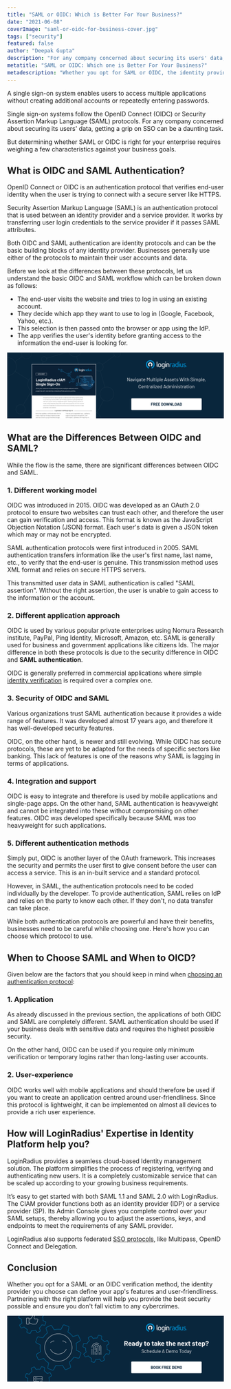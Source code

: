 ```yaml
---
title: "SAML or OIDC: Which is Better For Your Business?"
date: "2021-06-08"
coverImage: "saml-or-oidc-for-business-cover.jpg"
tags: ["security"]
featured: false
author: "Deepak Gupta"
description: "For any company concerned about securing its users' data, getting a grip on SSO can be a daunting task. But determining whether SAML or OIDC is right for your enterprise requires weighing a few characteristics against your business goals."
metatitle: "SAML or OIDC: Which one is Better For Your Business?"
metadescription: "Whether you opt for SAML or OIDC, the identity provider you choose can define your app's user-friendliness and security. Find which is better for your business."
---
```


A single sign-on system enables users to access multiple applications without creating additional accounts or repeatedly entering passwords. 

Single sign-on systems follow the OpenID Connect (OIDC) or Security Assertion Markup Language (SAML) protocols. For any company concerned about securing its users' data, getting a grip on SSO can be a daunting task. 

But determining whether SAML or OIDC is right for your enterprise requires weighing a few characteristics against your business goals.


## What is OIDC and SAML Authentication?

OpenID Connect or OIDC is an authentication protocol that verifies end-user identity when the user is trying to connect with a secure server like HTTPS. 

Security Assertion Markup Language (SAML) is an authentication protocol that is used between an identity provider and a service provider. It works by transferring user login credentials to the service provider if it passes SAML attributes. 

Both OIDC and SAML authentication are identity protocols and can be the basic building blocks of any identity provider. Businesses generally use either of the protocols to maintain their user accounts and data. 

Before we look at the differences between these protocols, let us understand the basic OIDC and SAML workflow which can be broken down as follows: 



*   The end-user visits the website and tries to log in using an existing account.
*   They decide which app they want to use to log in (Google, Facebook, Yahoo, etc.).
*   This selection is then passed onto the browser or app using the IdP.
*   The app verifies the user's identity before granting access to the information the end-user is looking for.

[![sso-ds](sso-ds.png)](https://www.loginradius.com/resource/loginradius-single-sign-on/)


## What are the Differences Between OIDC and SAML?

While the flow is the same, there are significant differences between OIDC and SAML.


### 1. Different working model

OIDC was introduced in 2015. OIDC was developed as an OAuth 2.0 protocol to ensure two websites can trust each other, and therefore the user can gain verification and access. This format is known as the JavaScript Objection Notation (JSON) format. Each user's data is given a JSON token which may or may not be encrypted.  

SAML authentication protocols were first introduced in 2005. SAML authentication transfers information like the user's first name, last name, etc., to verify that the end-user is genuine. This transmission method uses XML format and relies on secure HTTPS servers.

This transmitted user data in SAML authentication is called "SAML assertion". Without the right assertion, the user is unable to gain access to the information or the account. 


### 2. Different application approach

OIDC is used by various popular private enterprises using Nomura Research institute, PayPal, Ping Identity, Microsoft, Amazon, etc. SAML is generally used for business and government applications like citizens Ids. The major difference in both these protocols is due to the security difference in OIDC and **SAML authentication**.  

OIDC is generally preferred in commercial applications where simple [identity verification](https://www.loginradius.com/blog/start-with-identity/2020/12/identity-proofing/) is required over a complex one. 


### 3. Security of OIDC and SAML

Various organizations trust SAML authentication because it provides a wide range of features. It was developed almost 17 years ago, and therefore it has well-developed security features. 

OIDC, on the other hand, is newer and still evolving. While OIDC has secure protocols, these are yet to be adapted for the needs of specific sectors like banking. This lack of features is one of the reasons why SAML is lagging in terms of applications.


### 4. Integration and support

OIDC is easy to integrate and therefore is used by mobile applications and single-page apps. On the other hand, SAML authentication is heavyweight and cannot be integrated into these without compromising on other features. OIDC was developed specifically because SAML was too heavyweight for such applications.


### 5. Different authentication methods

Simply put, OIDC is another layer of the OAuth framework. This increases the security and permits the user first to give consent before the user can access a service. This is an in-built service and a standard protocol. 

However, in SAML, the authentication protocols need to be coded individually by the developer. To provide authentication, SAML relies on IdP and relies on the party to know each other. If they don't, no data transfer can take place.

While both authentication protocols are powerful and have their benefits, businesses need to be careful while choosing one. Here's how you can choose which protocol to use.


## **When to Choose SAML and When to OICD?**

Given below are the factors that you should keep in mind when [choosing an authentication protocol](https://www.loginradius.com/book-a-demo/):


### 1. Application

As already discussed in the previous section, the applications of both OIDC and SAML are completely different. SAML authentication should be used if your business deals with sensitive data and requires the highest possible security. 

On the other hand, OIDC can be used if you require only minimum verification or temporary logins rather than long-lasting user accounts.


### 2. User-experience

OIDC works well with mobile applications and should therefore be used if you want to create an application centred around user-friendliness. Since this protocol is lightweight, it can be implemented on almost all devices to provide a rich user experience.


## How will LoginRadius' Expertise in Identity Platform help you?

LoginRadius provides a seamless cloud-based Identity management solution. The platform simplifies the process of registering, verifying and authenticating new users. It is a completely customizable service that can be scaled up according to your growing business requirements. 

It’s easy to get started with both SAML 1.1 and SAML 2.0 with LoginRadius.  The CIAM provider functions both as an identity provider (IDP) or a service provider (SP). Its Admin Console gives you complete control over your SAML setups, thereby allowing you to adjust the assertions, keys, and endpoints to meet the requirements of any SAML provider.

LoginRadius also supports federated [SSO protocols](https://www.loginradius.com/protocols/), like Multipass, OpenID Connect and Delegation.


## Conclusion

Whether you opt for a SAML or an OIDC verification method, the identity provider you choose can define your app's features and user-friendliness. Partnering with the right platform will help you provide the best security possible and ensure you don't fall victim to any cybercrimes.


[![LoginRadius Book a Demo](../../assets/book-a-demo-loginradius.png)](https://www.loginradius.com/book-a-demo/)
